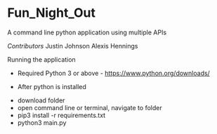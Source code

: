 # Fun_Night_Out
A command line python application using multiple APIs

*Contributors*
Justin Johnson
Alexis Hennings

Running the application

* Required
Python 3 or above - https://www.python.org/downloads/

* After python is installed
- download folder
- open command line or terminal, navigate to folder
- pip3 install -r requirements.txt
- python3 main.py
